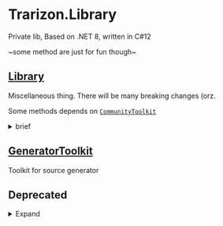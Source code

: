 ﻿# Trarizon.Library

Private lib, Based on .NET 8, written in C#12

~some method are just for fun though~

## [Library](./src/Trarizon.Library/README.md)

Miscellaneous thing. There will be many breaking changes (orz.

Some methods depends on [`CommunityToolkit`](https://github.com/CommunityToolkit/dotnet)

<details>
<summary>brief</summary>

- CodeAnalysis/Generation
- Collections: Extends `System.Collections`
- Wrappers: Monads
- Helpers: miscellaneous extensions for BCL types

</details>

## [GeneratorToolkit](./src/Trarizon.Library.GeneratorToolkit/README.md)

Toolkit for source generator

## Deprecated

<details>
<summary>Expand</summary>

### [Yieliception](./Trarizon.Yieliception/README.md) ([EN](./Trarizon.Yieliception/README.en.md))

> [Archive branch](https://github.com/Trarizon/Trarizon.Library/tree/archive_yieliception/src/Trarizon.Yieliception)

Provide interception for `I(Async)Enumerator<>.MoveNext(Async)`. 

This mainly aims to extends `yield return`, provide communication capability to
`yield return`-generated iterator. (like python

> Example: [`Test.Run.Examples.YieliceptionExample`](./Trarizon.Test.Run/Examples/YieliceptionExample.cs)

### TextCommanding

> Use [`Trarizon.TextCommand`](https://github.com/Trarizon/Trarizon.TextCommand) instead
> 
> Original project in [this branch](https://github.com/Trarizon/Trarizon.Library/tree/archive_textcommanding/Trarizon.TextCommanding)

Parse text input command(CLI like).

</details>